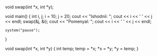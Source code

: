 void swap(int *x, int *y);

void main() {
	int i, j;
	i = 10;
	j = 20;
	cout << "Ishodnii: ";
	cout << i << ' ' << j << endl;
	swap(&j, &i);
	cout << "Pomenyal: ";
	cout << i << ' ' << j << endl;

	system("pause");
}

void swap(int *x, int *y) 
{
	int temp;
	temp = *x;
	*x = *y;
	*y = temp;
}
